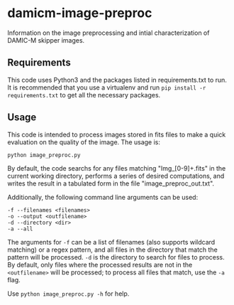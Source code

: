 # damicm-image-preproc

Information on the image preprocessing and intial characterization of DAMIC-M skipper images. 

## Requirements

This code uses Python3 and the packages listed in requirements.txt to run. It is recommended that you use a virtualenv and run `pip install -r requirements.txt` to get all the necessary packages.

## Usage

This code is intended to process images stored in fits files to make a quick evaluation on the quality of the image. The usage is:

```python image_preproc.py```

By default, the code searchs for any files matching "Img_[0-9]+.fits" in the current working directory, performs a series of desired computations, and writes the result in a tabulated form in the file "image_preproc_out.txt".

Additionally, the following command line arguments can be used:

```
-f --filenames <filenames>
-o --output <outfilename>
-d --directory <dir>
-a --all
```

The arguments for `-f` can be a list of filenames (also supports wildcard matching) or a regex pattern, and all files in the directory that match the pattern will be processed. `-d` is the directory to search for files to process. By default, only files where the processed results are not in the `<outfilename>` will be processed; to process all files that match, use the `-a` flag.

Use `python image_preproc.py -h` for help.
